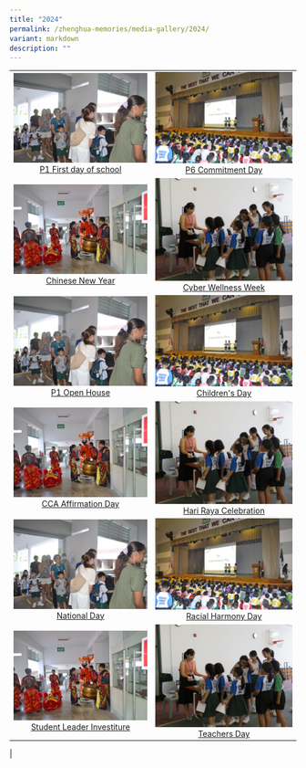 ```yaml
---
title: "2024"
permalink: /zhenghua-memories/media-gallery/2024/
variant: markdown
description: ""
---
```

|                 |                                     |
|:-------------:|:----------------:|
| ![](/images/Media%20gallery/2024/P1_First_Day_at_School.JPG) <a href="https://photos.app.goo.gl/NKAAarK2PXyX5gEHA" target="_blank"> P1 First day of school</a>      |![](/images/Media%20gallery/2024/P6_Commitment_Day.JPG)    <a href="https://photos.app.goo.gl/63EadkAnq13KZ6Wc6" target="_blank"> P6 Commitment Day</a>
|  ![](/images/Media%20gallery/2024/CNY2024.jpg) <a href="https://photos.app.goo.gl/pfxRohY2CJ7n5kTq7" target="_blank"> Chinese New Year</a>      |![](/images/Media%20gallery/2024/CWW2024.jpg)    <a href="https://photos.app.goo.gl/c2b2BNQvTc3iCRoS6" target="_blank"> Cyber Wellness Week</a>
| ![](/images/Media%20gallery/2024/P1_First_Day_at_School.JPG) <a href="https://photos.app.goo.gl/NKAAarK2PXyX5gEHA" target="_blank"> P1 Open House</a>      |![](/images/Media%20gallery/2024/P6_Commitment_Day.JPG)    <a href="https://photos.app.goo.gl/63EadkAnq13KZ6Wc6" target="_blank"> Children's Day</a>
|  ![](/images/Media%20gallery/2024/CNY2024.jpg) <a href="https://photos.app.goo.gl/pfxRohY2CJ7n5kTq7" target="_blank"> CCA Affirmation Day</a>      |![](/images/Media%20gallery/2024/CWW2024.jpg)    <a href="https://photos.app.goo.gl/c2b2BNQvTc3iCRoS6" target="_blank"> Hari Raya Celebration</a>
| ![](/images/Media%20gallery/2024/P1_First_Day_at_School.JPG) <a href="https://photos.app.goo.gl/NKAAarK2PXyX5gEHA" target="_blank"> National Day</a>      |![](/images/Media%20gallery/2024/P6_Commitment_Day.JPG)    <a href="https://photos.app.goo.gl/63EadkAnq13KZ6Wc6" target="_blank"> Racial Harmony Day</a>
|  ![](/images/Media%20gallery/2024/CNY2024.jpg) <a href="https://photos.app.goo.gl/pfxRohY2CJ7n5kTq7" target="_blank"> Student Leader Investiture</a>      |![](/images/Media%20gallery/2024/CWW2024.jpg)    <a href="https://photos.app.goo.gl/c2b2BNQvTc3iCRoS6" target="_blank"> Teachers Day</a>
|